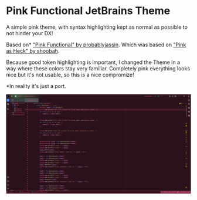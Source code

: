 # Pink Functional JetBrains Theme

A simple pink theme, with syntax highlighting kept as normal as possible to not hinder your DX!

Based on* ["Pink Functional" by probablyjassin](https://marketplace.visualstudio.com/items?itemName=probablyjassin.pink-functional). Which was based on ["Pink as Heck" by shoobah](https://marketplace.visualstudio.com/items?itemName=shoobah.pinkasheck).

Because good token highlighting is important, I changed the Theme in a way where these colors stay very familiar. Completely pink everything looks nice but it's not usable, so this is a nice compromize!


*In reality it's just a port.

![Example](example.png)
